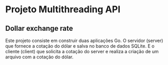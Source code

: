 # Projeto Multithreading API
## Dollar exchange rate

Este projeto consiste em construir duas aplicações Go.
O servidor (server) que fornece a cotação do dólar e salva no banco de dados SQLite. E o cliente (client) que solicita a cotação do server e realiza a criação de um arquivo com a cotação do dólar.